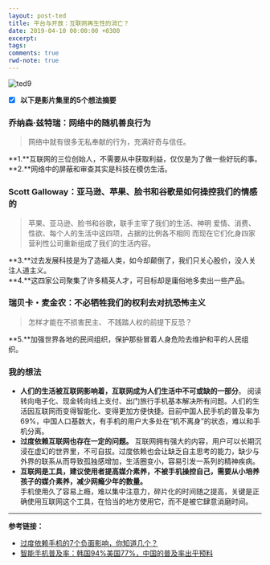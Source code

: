 ```yaml
---
layout: post-ted
title: 平台与开放：互联网再生性的消亡？
date: 2019-04-10 00:00:00 +0300
excerpt:
tags:
comments: true
rwd-note: true
---
```


![ted9](https://raw.githubusercontent.com/KOUJII/KOUJII.github.io/master/assets/img/ted9.png)

- [x] **以下是影片集里的5个想法摘要**

### 乔纳森·兹特瑞：网络中的随机善良行为
> 网络中就有很多无私奉献的行为，充满好奇与信任。

**1.**互联网的三位创始人，不需要从中获取利益，仅仅是为了做一些好玩的事。   
**2.**网络中的屏蔽和审查其实是科技在模仿生活。 

### Scott Galloway：亚马逊、苹果、脸书和谷歌是如何操控我们的情感的

> 苹果、亚马逊、脸书和谷歌，联手主宰了我们的生活、神明 爱情、消费、性欲、每个人的生活中这四项，占据的比例各不相同 而现在它们化身四家营利性公司重新组成了我们的生活内容。

**3.**过去发展科技是为了造福人类，如今却颠倒了，我们只关心股价，没人关注人道主义。   
**4.**这四家公司聚集了许多精英人才，可目标却是庸俗地多卖出一些产品。


### 瑞贝卡・麦金农：不必牺牲我们的权利去对抗恐怖主义
> 怎样才能在不损害民主、 不践踏人权的前提下反恐？

**5.**加强世界各地的民间组织，保护那些冒着人身危险去维护和平的人民组织。 

### 我的想法
- **人们的生活被互联网影响着，互联网成为人们生活中不可或缺的一部分**。
阅读转向电子化、现金转向线上支付、出门旅行手机基本解决所有问题。人们的生活因互联网而变得智能化、变得更加方便快捷。目前中国人民手机的普及率为69%，中国人口基数大，有手机的用户大多处在“机不离身”的状态，难以和手机分离。
- **过度依赖互联网也存在一定的问题。**
互联网拥有强大的内容，用户可以长期沉浸在虚幻的世界里，不可自拔。过度依赖也会让缺乏自主思考的能力，缺少与外界的联系从而导致孤独感增加，生活圈变小，容易引发一系列的精神疾病。
- **互联网是工具，建议使用者提高媒介素养，不被手机操控自己，需要从小培养孩子的媒介素养，减少网瘾少年的数量。**   
手机使用久了容易上瘾，难以集中注意力，碎片化的时间随之提高，关键是正确使用互联网这个工具，在恰当的地方使用它，而不是被它肆意消磨时间。


----------------
**参考链接：**
- [过度依赖手机的7个负面影响，你知道几个？](http://www.sohu.com/a/283903525_100020573)
- [智能手机普及率：韩国94%美国77%，中国的普及率出乎预料](https://baijiahao.baidu.com/s?id=1628535951667758451&wfr=spider&for=pc)
